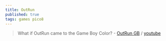 ```yaml
---
title: OutRun
published: true
tags: games pico8
---
```

> What if OutRun came to the Game Boy Color? - [OutRun GB](https://itch.io/queue/c/6330095/game-boy-demakes?game_id=3557310&password=) / [youtube](https://www.youtube.com/watch?v=_I32BqsXD_A)
